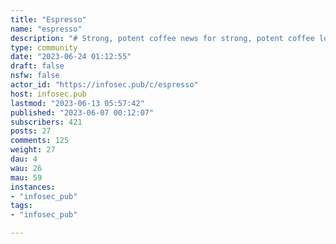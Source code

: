 ```yaml
---
title: "Espresso" 
name: "espresso"
description: "# Strong, potent coffee news for strong, potent coffee lovers.Hoping to mirror the great community of r/espresso. Here is the [main resource](https://www.home-barista.com/resources.html) from the same sub, since it's amazing.If any of the original mods, or anyone else who loves espresso, would like to take control or help mod, please let me know. I'd be as happy to help as to pass the reigns.A gracious community member has added[ some of the resources](https://lemmy.world/post/66717) from the Reddit sub. "
type: community
date: "2023-06-24 01:12:55"
draft: false
nsfw: false
actor_id: "https://infosec.pub/c/espresso"
host: infosec.pub
lastmod: "2023-06-13 05:57:42"
published: "2023-06-07 00:12:07"
subscribers: 421
posts: 27
comments: 125
weight: 27
dau: 4
wau: 26
mau: 59
instances:
- "infosec_pub"
tags: 
- "infosec_pub"

---
```

